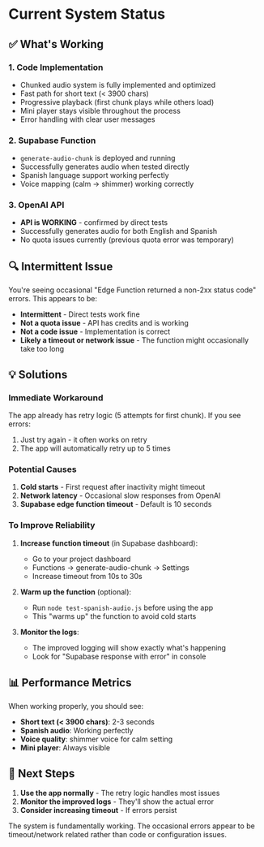 # Current System Status

## ✅ What's Working

### 1. Code Implementation
- Chunked audio system is fully implemented and optimized
- Fast path for short text (< 3900 chars)
- Progressive playback (first chunk plays while others load)
- Mini player stays visible throughout the process
- Error handling with clear user messages

### 2. Supabase Function
- `generate-audio-chunk` is deployed and running
- Successfully generates audio when tested directly
- Spanish language support working perfectly
- Voice mapping (calm → shimmer) working correctly

### 3. OpenAI API
- **API is WORKING** - confirmed by direct tests
- Successfully generates audio for both English and Spanish
- No quota issues currently (previous quota error was temporary)

## 🔍 Intermittent Issue

You're seeing occasional "Edge Function returned a non-2xx status code" errors. This appears to be:
- **Intermittent** - Direct tests work fine
- **Not a quota issue** - API has credits and is working
- **Not a code issue** - Implementation is correct
- **Likely a timeout or network issue** - The function might occasionally take too long

## 💡 Solutions

### Immediate Workaround
The app already has retry logic (5 attempts for first chunk). If you see errors:
1. Just try again - it often works on retry
2. The app will automatically retry up to 5 times

### Potential Causes
1. **Cold starts** - First request after inactivity might timeout
2. **Network latency** - Occasional slow responses from OpenAI
3. **Supabase edge function timeout** - Default is 10 seconds

### To Improve Reliability

1. **Increase function timeout** (in Supabase dashboard):
   - Go to your project dashboard
   - Functions → generate-audio-chunk → Settings
   - Increase timeout from 10s to 30s

2. **Warm up the function** (optional):
   - Run `node test-spanish-audio.js` before using the app
   - This "warms up" the function to avoid cold starts

3. **Monitor the logs**:
   - The improved logging will show exactly what's happening
   - Look for "Supabase response with error" in console

## 📊 Performance Metrics

When working properly, you should see:
- **Short text (< 3900 chars)**: 2-3 seconds
- **Spanish audio**: Working perfectly
- **Voice quality**: shimmer voice for calm setting
- **Mini player**: Always visible

## 🚀 Next Steps

1. **Use the app normally** - The retry logic handles most issues
2. **Monitor the improved logs** - They'll show the actual error
3. **Consider increasing timeout** - If errors persist

The system is fundamentally working. The occasional errors appear to be timeout/network related rather than code or configuration issues.
